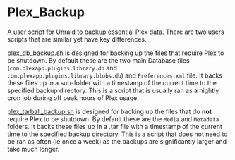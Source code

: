# Plex_Backup
A user script for Unraid to backup essential Plex data. There are two users scripts that are similar yet have key differences.

[plex_db_backup.sh](plex_db_backup.sh) is designed for backing up the files that require Plex to be shutdown. By default these are the two main Database files (`com.plexapp.plugins.library.db` and `com.plexapp.plugins.library.blobs.db`) and `Preferences.xml` file. It backs these files up in a sub-folder with a timestamp of the current time to the specified backup directory. This is a script that is usually ran as a nightly cron job during off peak hours of Plex usage.

[plex_tarball_backup.sh](plex_tarball_backup.sh) is designed for backing up the files that do **not** require Plex to be shutdown. By default these are the `Media` and `Metadata` folders. It backs these files up in a .tar file with a timestamp of the current time to the specified backup directory. This is a script that does not need to be ran as often (ie once a week) as the backups are significantly larger and take much longer.
